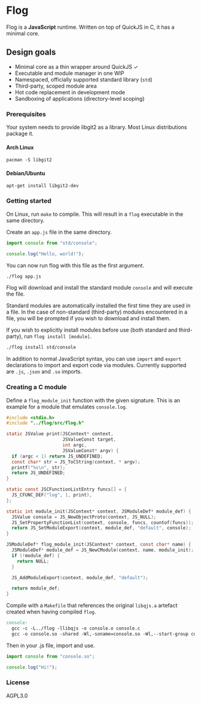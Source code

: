 # Flog

Flog is a **JavaScript** runtime. Written on top of QuickJS in C, it has a
minimal core.

## Design goals

* Minimal core as a thin wrapper around QuickJS ✓
* Executable and module manager in one WIP
* Namespaced, officially supported standard library (`std`)
* Third-party, scoped module area
* Hot code replacement in development mode
* Sandboxing of applications (directory-level scoping)

### Prerequisites

Your system needs to provide libgit2 as a library. Most Linux distributions
package it.

#### Arch Linux

`pacman -S libgit2`

#### Debian/Ubuntu

`apt-get install libgit2-dev`

### Getting started

On Linux, run `make` to compile. This will result in a `flog` executable in the
same directory.

Create an `app.js` file in the same directory.

```js
import console from "std/console";

console.log("Hello, world!");
```

You can now run flog with this file as the first argument.

```sh
./flog app.js
```

Flog will download and install the standard module `console` and will execute
the file.

Standard modules are automatically installed the first time they are used in a
file. In the case of non-standard (third-party) modules encountered in a file,
you will be prompted if you wish to download and install them.

If you wish to explicitly install modules before use (both standard and
third-party), run `flog install [module]`.

```sh
./flog install std/console

```

In addition to normal JavaScript syntax, you can use `import` and `export`
declarations to import and export code via modules. Currently supported are
`.js`, `.json` and `.so` imports.

### Creating a C module

Define a `flog_module_init` function with the given signature. This is an
example for a module that emulates `console.log`.

```c
#include <stdio.h>
#include "../flog/src/flog.h"

static JSValue print(JSContext* context,
                     JSValueConst target,
                     int argc,
                     JSValueConst* argv) {
  if (argc < 1) return JS_UNDEFINED;
  const char* str = JS_ToCString(context, * argv);
  printf("%s\n", str);
  return JS_UNDEFINED;
}

static const JSCFunctionListEntry funcs[] = {
  JS_CFUNC_DEF("log", 1, print),
};

static int module_init(JSContext* context, JSModuleDef* module_def) {
  JSValue console = JS_NewObjectProto(context, JS_NULL);
  JS_SetPropertyFunctionList(context, console, funcs, countof(funcs));
  return JS_SetModuleExport(context, module_def, "default", console);
}

JSModuleDef* flog_module_init(JSContext* context, const char* name) {
  JSModuleDef* module_def = JS_NewCModule(context, name, module_init);
  if (!module_def) {
    return NULL;
  }

  JS_AddModuleExport(context, module_def, "default");

  return module_def;
}
```

Compile with a `Makefile` that references the original `libqjs.a` artefact
created when having compiled `flog`.

```Makefile
console:
  gcc -c -L../flog -llibqjs -o console.o console.c
  gcc -o console.so -shared -Wl,-soname=console.so -Wl,--start-group console.o -Wl,--end-group
```

Then in your .js file, import and use.

```js
import console from "console.so";

console.log("Hi!");
```

### License

AGPL3.0

